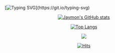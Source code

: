 [![Typing SVG](https://readme-typing-svg.herokuapp.com?font=Roboto&color=000000&lines=Hi!+Nice+to+meet+you!;I'm+StomX!;I'm+Korean+web+developer.)](https://git.io/typing-svg)

<!--
**stomx/stomx** is a ✨ _special_ ✨ repository because its `README.md` (this file) appears on your GitHub profile.

Here are some ideas to get you started:

- 🔭 I’m currently working on ...
- 🌱 I’m currently learning ...
- 👯 I’m looking to collaborate on ...
- 🤔 I’m looking for help with ...
- 💬 Ask me about ...
- 📫 How to reach me: ...
- 😄 Pronouns: ...
- ⚡ Fun fact: ...
-->
<div style="text-align:center;">

  [![Jaymon's GitHub stats](https://github-readme-stats.vercel.app/api?username=stomx&count_private=true&show_icons=true&theme=codeSTACKr)](#)

<!--   [![Jaymon's wakatime stats](https://github-readme-stats.vercel.app/api/wakatime?username=stomx)](#) -->

  [![Top Langs](https://github-readme-stats.vercel.app/api/top-langs/?username=stomx&layout=compact&theme=codeSTACKr)](#)
  
  
  <a href="https://opgc.me/#/users/stomx" target="_blank"><img src="https://api.opgc.me/githubs/users/stomx/tag/?border=normal" /></a>
  
  [![Hits](https://hits.seeyoufarm.com/api/count/incr/badge.svg?url=https%3A%2F%2Fgithub.com%2Fstomx%2Fhit-counter&count_bg=%2379C83D&title_bg=%23555555&icon=&icon_color=%23E7E7E7&title=hits&edge_flat=false)](https://hits.seeyoufarm.com)

</div>
